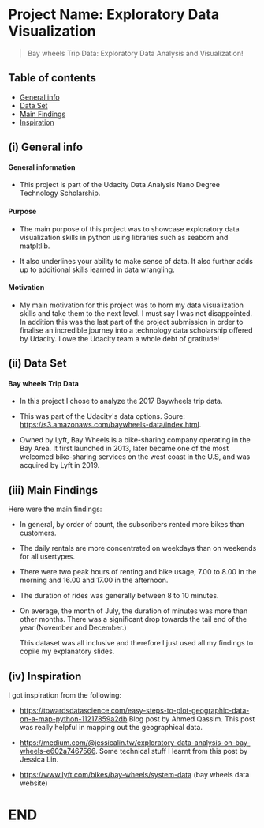# Project Name: Exploratory Data Visualization
> Bay wheels Trip Data: Exploratory Data Analysis and Visualization!

## Table of contents
* [General info](#general-info)
* [Data Set](#dataset)
* [Main Findings](#mainfindings)
* [Inspiration](#inspiration)

## (i) General info
#### General information
- This project is part of the Udacity Data Analysis Nano Degree Technology Scholarship.

#### Purpose
- The main purpose of this project was to showcase exploratory data visualization skills in python using libraries 
  such as seaborn and matpltlib.
  
- It also underlines your ability to make sense of data. It also further adds up to additional skills learned
  in data wrangling.

#### Motivation
- My main motivation for this project was to horn my data visualization skills and take them to the next level. I must say 
  I was not disappointed. In addition this was the last part of the project submission in order to finalise an incredible
  journey into a technology data scholarship offered by Udacity. I owe the Udacity team a whole debt of gratitude!

## (ii) Data Set

#### Bay wheels Trip Data
- In this project I chose to analyze the 2017 Baywheels trip data.

- This was part of the Udacity's data options. Soure: https://s3.amazonaws.com/baywheels-data/index.html.

- Owned by Lyft, Bay Wheels is a bike-sharing company operating in the Bay Area. It first launched in 2013, 
  later became one of the most welcomed bike-sharing services on the west coast in the U.S, 
  and was acquired by Lyft in 2019.

## (iii) Main Findings

Here were the main findings:
- In general, by order of count, the subscribers rented more bikes than customers.

- The daily rentals are more concentrated on weekdays than on weekends for all usertypes.

- There were two peak hours of renting and bike usage, 7.00 to 8.00 in the morning and 16.00 and 17.00 in the
  afternoon.
    
- The duration of rides was generally between 8 to 10 minutes.

- On average, the month of July, the duration of minutes was more than other months. There was a significant drop towards
  the tail end of the year (November and December.)
  
  
  This dataset was all inclusive and therefore I just used all my findings to copile my explanatory slides.


## (iv) Inspiration

I got inspiration from the following:
    
- https://towardsdatascience.com/easy-steps-to-plot-geographic-data-on-a-map-python-11217859a2db 
  Blog post by Ahmed Qassim. This post was really helpful in mapping out the geographical data.

- https://medium.com/@jessicalin.tw/exploratory-data-analysis-on-bay-wheels-e602a7467566. Some technical stuff I learnt from
  this post by Jessica Lin.

- https://www.lyft.com/bikes/bay-wheels/system-data (bay wheels data website)

# END
